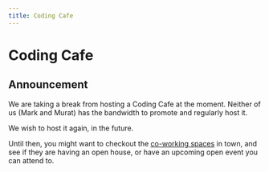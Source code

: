 ```yaml
---
title: Coding Cafe
---
```


# Coding Cafe

## Announcement

We are taking a break from hosting a Coding Cafe at the moment. Neither of us (Mark and Murat) has the bandwidth to promote and regularly host it.

We wish to host it again, in the future.

Until then, you might want to checkout the [co-working spaces](local-spaces.html) in town, and see if they are having an open house, or have an upcoming open event you can attend to.

